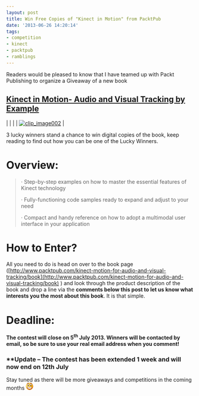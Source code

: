 ```yaml
---
layout: post
title: Win Free Copies of "Kinect in Motion" from PacktPub
date: '2013-06-26 14:20:14'
tags:
- competition
- kinect
- packtpub
- ramblings
---
```


Readers would be pleased to know that I have teamed up with Packt Publishing to organize a Giveaway of a new book

## [Kinect in Motion- Audio and Visual Tracking by Example](http://www.packtpub.com/kinect-motion-for-audio-and-visual-tracking/book)

| |
| | [![clip_image002](/Images/wordpress/2013/06/clip_image002_thumb.jpg "clip\_image002")](/Images/wordpress/2013/06/clip_image002.jpg) |

3 lucky winners stand a chance to win digital copies of the book, keep reading to find out how you can be one of the Lucky Winners.

# Overview:

> · Step-by-step examples on how to master the essential features of Kinect technology
> 
> · Fully-functioning code samples ready to expand and adjust to your need
> 
> · Compact and handy reference on how to adopt a multimodal user interface in your application

# How to Enter?

All you need to do is head on over to the book page ([http://www.packtpub.com/kinect-motion-for-audio-and-visual-tracking/book](http://www.packtpub.com/kinect-motion-for-audio-and-visual-tracking/book) ) and look through the product description of the book and drop a line via the **comments below this post to let us know what interests you the most about this book**. It is that simple.

# Deadline:

**The contest will close on 5<sup>th</sup> July 2013. Winners will be contacted by email, so be sure to use your real email address when you comment!**

### \*\*Update – The contest has been extended 1 week and will now end on 12th July

Stay tuned as there will be more giveaways and competitions in the coming months **![Open-mouthed smile](/Images/wordpress/2013/06/wlEmoticon-openmouthedsmile.png)**

